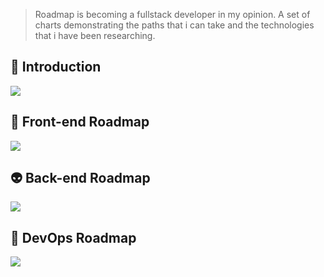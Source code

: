 > Roadmap is becoming a fullstack developer in my opinion.  A set of charts demonstrating the paths that i can take and the technologies that i have been researching.

## 🚀 Introduction

![](https://i.imgur.com/ktuQpxp.png)

## 🎨 Front-end Roadmap

![](https://i.imgur.com/oVIKvcG.png)

## 👽 Back-end Roadmap

![](https://i.imgur.com/MMPPEqA.png)

## 👷 DevOps Roadmap

![](https://i.imgur.com/agS7az7.png)
